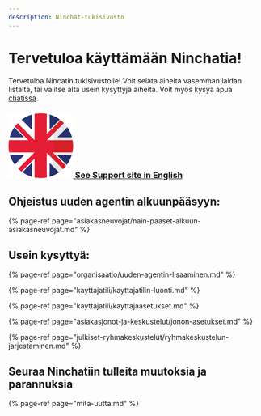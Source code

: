 ```yaml
---
description: Ninchat-tukisivusto
---
```


# Tervetuloa käyttämään Ninchatia!

Tervetuloa Nincatin tukisivustolle! Voit selata aiheita vasemman laidan listalta, tai valitse alta usein kysyttyjä aiheita. Voit myös kysyä apua [chatissa](https://ninchat.com/contact). 

### [![](.gitbook/assets/en.png) See Support site in English](https://support.ninchat.com/ninchat-support/v/english/)

## Ohjeistus uuden agentin alkuunpääsyyn:

{% page-ref page="asiakasneuvojat/nain-paaset-alkuun-asiakasneuvojat.md" %}

## Usein kysyttyä:

{% page-ref page="organisaatio/uuden-agentin-lisaaminen.md" %}

{% page-ref page="kayttajatili/kayttajatilin-luonti.md" %}

{% page-ref page="kayttajatili/kayttajaasetukset.md" %}

{% page-ref page="asiakasjonot-ja-keskustelut/jonon-asetukset.md" %}

{% page-ref page="julkiset-ryhmakeskustelut/ryhmakeskustelun-jarjestaminen.md" %}

## Seuraa Ninchatiin tulleita muutoksia ja parannuksia

{% page-ref page="mita-uutta.md" %}

